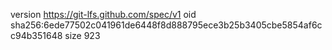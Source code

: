version https://git-lfs.github.com/spec/v1
oid sha256:6ede77502c041961de6448f8d888795ece3b25b3405cbe5854af6cc94b351648
size 923
